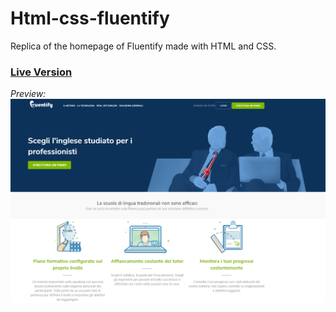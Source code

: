 # Html-css-fluentify
Replica of the homepage of Fluentify made with HTML and CSS.

### [Live Version](https://gianluigivitale.github.io/html-css-fluentify/)

_Preview:_
![Preview](img/preview.png "Preview")
